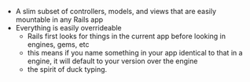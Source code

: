 * A slim subset of controllers, models, and views that are easily mountable in any Rails app
* Everything is easily overrideable
  * Rails first looks for things in the current app before looking in engines, gems, etc
  * this means if you name something in your app identical to that in a engine, it will default to your version over the engine
  * the spirit of duck typing.
